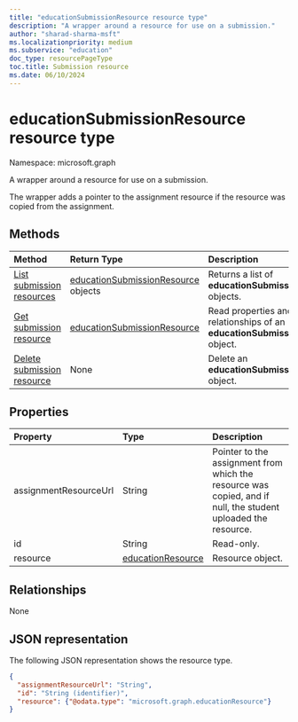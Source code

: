 ```yaml
---
title: "educationSubmissionResource resource type"
description: "A wrapper around a resource for use on a submission."
author: "sharad-sharma-msft"
ms.localizationpriority: medium
ms.subservice: "education"
doc_type: resourcePageType
toc.title: Submission resource
ms.date: 06/10/2024
---
```


# educationSubmissionResource resource type

Namespace: microsoft.graph

A wrapper around a resource for use on a submission. 

The wrapper adds a pointer to the assignment resource if the resource was copied from the assignment.  


## Methods

| Method		   | Return Type	|Description|
|:---------------|:--------|:----------|
|[List submission resources](../api/educationsubmission-list-resources.md) | [educationSubmissionResource](educationsubmissionresource.md) objects |Returns a list of **educationSubmissionResource** objects.|
|[Get submission resource](../api/educationsubmissionresource-get.md) | [educationSubmissionResource](educationsubmissionresource.md) |Read properties and relationships of an **educationSubmissionResource** object.|
|[Delete submission resource](../api/educationsubmissionresource-delete.md) | None |Delete an **educationSubmissionResource** object. |

## Properties
| Property	   | Type	|Description|
|:---------------|:--------|:----------|
|assignmentResourceUrl|String|Pointer to the assignment from which the resource was copied, and if null, the student uploaded the resource.|
|id|String| Read-only.|
|resource|[educationResource](educationresource.md)|Resource object.|

## Relationships
None


## JSON representation

The following JSON representation shows the resource type.

<!-- {
  "blockType": "resource",
  "optionalProperties": [

  ],
  "@odata.type": "microsoft.graph.educationSubmissionResource"
}-->

```json
{
  "assignmentResourceUrl": "String",
  "id": "String (identifier)",
  "resource": {"@odata.type": "microsoft.graph.educationResource"}
}
```

<!-- uuid: 8fcb5dbc-d5aa-4681-8e31-b001d5168d79
2015-10-25 14:57:30 UTC -->
<!--
{
  "type": "#page.annotation",
  "description": "educationSubmissionResource resource",
  "keywords": "",
  "section": "documentation",
  "tocPath": "",
  "suppressions": []
}
-->


